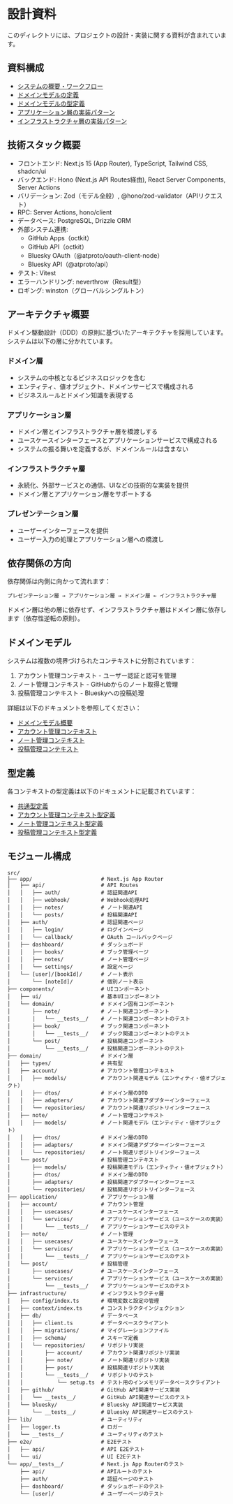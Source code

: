 # 設計資料

このディレクトリには、プロジェクトの設計・実装に関する資料が含まれています。

## 資料構成

- [システムの概要・ワークフロー](./flowchart.md)
- [ドメインモデルの定義](./domains/)
- [ドメインモデルの型定義](./domain-types/)
- [アプリケーション層の実装パターン](./application-layer.md)
- [インフラストラクチャ層の実装パターン](./infrastructure-layer.md)

## 技術スタック概要

- フロントエンド: Next.js 15 (App Router), TypeScript, Tailwind CSS, shadcn/ui
- バックエンド: Hono (Next.js API Routes経由), React Server Components, Server Actions
- バリデーション: Zod（モデル全般）, @hono/zod-validator（APIリクエスト）
- RPC: Server Actions, hono/client
- データベース: PostgreSQL, Drizzle ORM
- 外部システム連携:
  - GitHub Apps（octkit）
  - GitHub API（octkit）
  - Bluesky OAuth（@atproto/oauth-client-node）
  - Bluesky API（@atproto/api）
- テスト: Vitest
- エラーハンドリング: neverthrow（Result型）
- ロギング: winston（グローバルシングルトン）

## アーキテクチャ概要

ドメイン駆動設計（DDD）の原則に基づいたアーキテクチャを採用しています。システムは以下の層に分かれています。

### ドメイン層

- システムの中核となるビジネスロジックを含む
- エンティティ、値オブジェクト、ドメインサービスで構成される
- ビジネスルールとドメイン知識を表現する

### アプリケーション層

- ドメイン層とインフラストラクチャ層を橋渡しする
- ユースケースインターフェースとアプリケーションサービスで構成される
- システムの振る舞いを定義するが、ドメインルールは含まない

### インフラストラクチャ層

- 永続化、外部サービスとの通信、UIなどの技術的な実装を提供
- ドメイン層とアプリケーション層をサポートする

### プレゼンテーション層

- ユーザーインターフェースを提供
- ユーザー入力の処理とアプリケーション層への橋渡し

## 依存関係の方向

依存関係は内側に向かって流れます：

```
プレゼンテーション層 → アプリケーション層 → ドメイン層 ← インフラストラクチャ層
```

ドメイン層は他の層に依存せず、インフラストラクチャ層はドメイン層に依存します（依存性逆転の原則）。

## ドメインモデル

システムは複数の境界づけられたコンテキストに分割されています：

1. アカウント管理コンテキスト - ユーザー認証と認可を管理
2. ノート管理コンテキスト - GitHubからのノート取得と管理
3. 投稿管理コンテキスト - Blueskyへの投稿処理

詳細は以下のドキュメントを参照してください：

- [ドメインモデル概要](./domains/overview.md)
- [アカウント管理コンテキスト](./domains/account.md)
- [ノート管理コンテキスト](./domains/note.md)
- [投稿管理コンテキスト](./domains/post.md)

## 型定義

各コンテキストの型定義は以下のドキュメントに記載されています：

- [共通型定義](./domain-types/common.md)
- [アカウント管理コンテキスト型定義](./domain-types/account.md)
- [ノート管理コンテキスト型定義](./domain-types/note.md)
- [投稿管理コンテキスト型定義](./domain-types/post.md)

## モジュール構成

```
src/
├── app/                      # Next.js App Router
│   ├── api/                  # API Routes
│   │   ├── auth/             # 認証関連API
│   │   ├── webhook/          # Webhook処理API
│   │   ├── notes/            # ノート関連API
│   │   └── posts/            # 投稿関連API
│   ├── auth/                 # 認証関連ページ
│   │   ├── login/            # ログインページ
│   │   └── callback/         # OAuth コールバックページ
│   ├── dashboard/            # ダッシュボード
│   │   ├── books/            # ブック管理ページ
│   │   ├── notes/            # ノート管理ページ
│   │   └── settings/         # 設定ページ
│   └── [user]/[bookId]/      # ノート表示
│       └── [noteId]/         # 個別ノート表示
├── components/               # UIコンポーネント
│   ├── ui/                   # 基本UIコンポーネント
│   └── domain/               # ドメイン固有コンポーネント
│       ├── note/             # ノート関連コンポーネント
│       │   └── __tests__/    # ノート関連コンポーネントのテスト
│       ├── book/             # ブック関連コンポーネント
│       │   └── __tests__/    # ブック関連コンポーネントのテスト
│       └── post/             # 投稿関連コンポーネント
│           └── __tests__/    # 投稿関連コンポーネントのテスト
├── domain/                   # ドメイン層
│   ├── types/                # 共有型
│   ├── account/              # アカウント管理コンテキスト
│   │   ├── models/           # アカウント関連モデル（エンティティ・値オブジェクト）
│   │   ├── dtos/             # ドメイン層のDTO
│   │   ├── adapters/         # アカウント関連アダプターインターフェース
│   │   └── repositories/     # アカウント関連リポジトリインターフェース
│   ├── note/                 # ノート管理コンテキスト
│   │   ├── models/           # ノート関連モデル（エンティティ・値オブジェクト）
│   │   ├── dtos/             # ドメイン層のDTO
│   │   ├── adapters/         # ドメイン関連アダプターインターフェース
│   │   └── repositories/     # ノート関連リポジトリインターフェース
│   └── post/                 # 投稿管理コンテキスト
│       ├── models/           # 投稿関連モデル（エンティティ・値オブジェクト）
│       ├── dtos/             # ドメイン層のDTO
│       ├── adapters/         # 投稿関連アダプターインターフェース
│       └── repositories/     # 投稿関連リポジトリインターフェース
├── application/              # アプリケーション層
│   ├── account/              # アカウント管理
│   │   ├── usecases/         # ユースケースインターフェース
│   │   └── services/         # アプリケーションサービス（ユースケースの実装）
│   │       └── __tests__/    # アプリケーションサービスのテスト
│   ├── note/                 # ノート管理
│   │   ├── usecases/         # ユースケースインターフェース
│   │   └── services/         # アプリケーションサービス（ユースケースの実装）
│   │       └── __tests__/    # アプリケーションサービスのテスト
│   └── post/                 # 投稿管理
│       ├── usecases/         # ユースケースインターフェース
│       └── services/         # アプリケーションサービス（ユースケースの実装）
│           └── __tests__/    # アプリケーションサービスのテスト
├── infrastructure/           # インフラストラクチャ層
│   ├── config/index.ts       # 環境変数と設定の管理
│   ├── context/index.ts      # コンストラクタインジェクション
│   ├── db/                   # データベース
│   │   ├── client.ts         # データベースクライアント
│   │   ├── migrations/       # マイグレーションファイル
│   │   ├── schema/           # スキーマ定義
│   │   └── repositories/     # リポジトリ実装
│   │       ├── account/      # アカウント関連リポジトリ実装
│   │       ├── note/         # ノート関連リポジトリ実装
│   │       ├── post/         # 投稿関連リポジトリ実装
│   │       └── __tests__/    # リポジトリのテスト
│   │           └── setup.ts  # テスト用のインメモリデータベースクライアント
│   ├── github/               # GitHub API関連サービス実装
│   │   └── __tests__/        # GitHub API関連サービスのテスト
│   └── bluesky/              # Bluesky API関連サービス実装
│       └── __tests__/        # Bluesky API関連サービスのテスト
├── lib/                      # ユーティリティ
│   ├── logger.ts             # ロガー
│   └── __tests__/            # ユーティリティのテスト
├── e2e/                      # E2Eテスト
│   ├── api/                  # API E2Eテスト
│   └── ui/                   # UI E2Eテスト
└── app/__tests__/            # Next.js App Routerのテスト
    ├── api/                  # APIルートのテスト
    ├── auth/                 # 認証ページのテスト
    ├── dashboard/            # ダッシュボードのテスト
    └── [user]/               # ユーザーページのテスト
```
